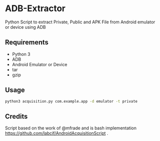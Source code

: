 # ADB-Extractor
Python Script to extract Private, Public and APK File from Android emulator or device using ADB

## Requirements
- Python 3
- ADB
- Android Emulator or Device
- tar 
- gzip

## Usage

```bash
python3 acquisition.py com.example.app -d emulator -t private
```

## Credits

Script based on the work of @mfrade and is bash implementation https://github.com/labcif/AndroidAcquisitionScript .